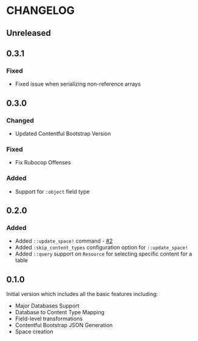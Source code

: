 # CHANGELOG

## Unreleased

## 0.3.1

### Fixed
* Fixed issue when serializing non-reference arrays

## 0.3.0

### Changed
* Updated Contentful Bootstrap Version

### Fixed
* Fix Rubocop Offenses

### Added
* Support for `:object` field type

## 0.2.0

### Added
* Added `::update_space!` command - [#2](https://github.com/contentful/contentful-database-importer.rb/issues/2)
* Added `:skip_content_types` configuration option for `::update_space!`
* Added `::query` support on `Resource` for selecting specific content for a table

## 0.1.0

Initial version which includes all the basic features including:

* Major Databases Support
* Database to Content Type Mapping
* Field-level transformations
* Contentful Bootstrap JSON Generation
* Space creation
